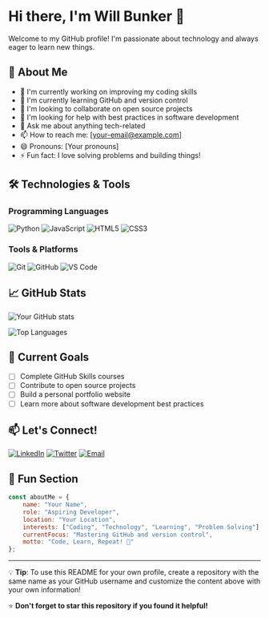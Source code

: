 # Hi there, I'm Will Bunker 👋

Welcome to my GitHub profile! I'm passionate about technology and always eager to learn new things.

## 🚀 About Me

- 🔭 I'm currently working on improving my coding skills
- 🌱 I'm currently learning GitHub and version control
- 👯 I'm looking to collaborate on open source projects
- 🤔 I'm looking for help with best practices in software development
- 💬 Ask me about anything tech-related
- 📫 How to reach me: [your-email@example.com]
- 😄 Pronouns: [Your pronouns]
- ⚡ Fun fact: I love solving problems and building things!

## 🛠️ Technologies & Tools

### Programming Languages
![Python](https://img.shields.io/badge/-Python-3776AB?style=flat-square&logo=Python&logoColor=white)
![JavaScript](https://img.shields.io/badge/-JavaScript-F7DF1E?style=flat-square&logo=JavaScript&logoColor=black)
![HTML5](https://img.shields.io/badge/-HTML5-E34F26?style=flat-square&logo=HTML5&logoColor=white)
![CSS3](https://img.shields.io/badge/-CSS3-1572B6?style=flat-square&logo=CSS3&logoColor=white)

### Tools & Platforms
![Git](https://img.shields.io/badge/-Git-F05032?style=flat-square&logo=Git&logoColor=white)
![GitHub](https://img.shields.io/badge/-GitHub-181717?style=flat-square&logo=GitHub&logoColor=white)
![VS Code](https://img.shields.io/badge/-VS%20Code-007ACC?style=flat-square&logo=Visual%20Studio%20Code&logoColor=white)

## 📈 GitHub Stats

![Your GitHub stats](https://github-readme-stats.vercel.app/api?username=YourUsername&show_icons=true&theme=radical)

![Top Languages](https://github-readme-stats.vercel.app/api/top-langs/?username=YourUsername&layout=compact&theme=radical)

## 🎯 Current Goals

- [ ] Complete GitHub Skills courses
- [ ] Contribute to open source projects
- [ ] Build a personal portfolio website
- [ ] Learn more about software development best practices

## 📫 Let's Connect!

[![LinkedIn](https://img.shields.io/badge/-LinkedIn-0077B5?style=flat-square&logo=LinkedIn&logoColor=white)](https://linkedin.com/in/yourprofile)
[![Twitter](https://img.shields.io/badge/-Twitter-1DA1F2?style=flat-square&logo=Twitter&logoColor=white)](https://twitter.com/yourusername)
[![Email](https://img.shields.io/badge/-Email-D14836?style=flat-square&logo=Gmail&logoColor=white)](mailto:your-email@example.com)

## 🎨 Fun Section

```javascript
const aboutMe = {
    name: "Your Name",
    role: "Aspiring Developer",
    location: "Your Location",
    interests: ["Coding", "Technology", "Learning", "Problem Solving"],
    currentFocus: "Mastering GitHub and version control",
    motto: "Code, Learn, Repeat! 🔄"
};
```

---

💡 **Tip**: To use this README for your own profile, create a repository with the same name as your GitHub username and customize the content above with your own information!

⭐ **Don't forget to star this repository if you found it helpful!**
